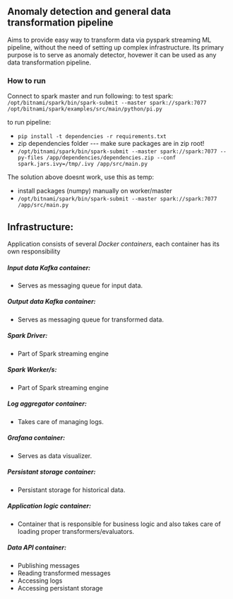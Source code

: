 ## Anomaly detection and general data transformation pipeline

Aims to provide easy way to transform data via pyspark streaming ML pipeline, without the need of setting up complex infrastructure. Its primary purpose is to serve as anomaly detector, hovewer it can be used as any data transformation pipeline. 

### How to run ###
Connect to spark master and run following:
to test spark: 
`/opt/bitnami/spark/bin/spark-submit --master spark://spark:7077 /opt/bitnami/spark/examples/src/main/python/pi.py`

to run pipeline:
- `pip install -t dependencies -r requirements.txt`
- zip dependencies folder --- make sure packages are in zip root!
- `/opt/bitnami/spark/bin/spark-submit --master spark://spark:7077 --py-files /app/dependencies/dependencies.zip --conf spark.jars.ivy=/tmp/.ivy /app/src/main.py`


The solution above doesnt work, use this as temp:
- install packages (numpy) manually on worker/master
- `/opt/bitnami/spark/bin/spark-submit --master spark://spark:7077 /app/src/main.py`




## Infrastructure:

Application consists of several *Docker containers*, each container has its own responsibility

##### Input data Kafka container:
* Serves as messaging queue for input data.

##### Output data Kafka container:
* Serves as messaging queue for transformed data.

##### Spark Driver:
* Part of Spark streaming engine

##### Spark Worker/s:
* Part of Spark streaming engine

##### Log aggregator container:
* Takes care of managing logs.

##### Grafana container:
* Serves as data visualizer.

##### Persistant storage container:
* Persistant storage for historical data.

##### Application logic container:
* Container that is responsible for business logic and also takes care of loading proper transformers/evaluators.


##### Data API container: 
* Publishing messages
* Reading transformed messages
* Accessing logs
* Accessing persistant storage
    
 
    


